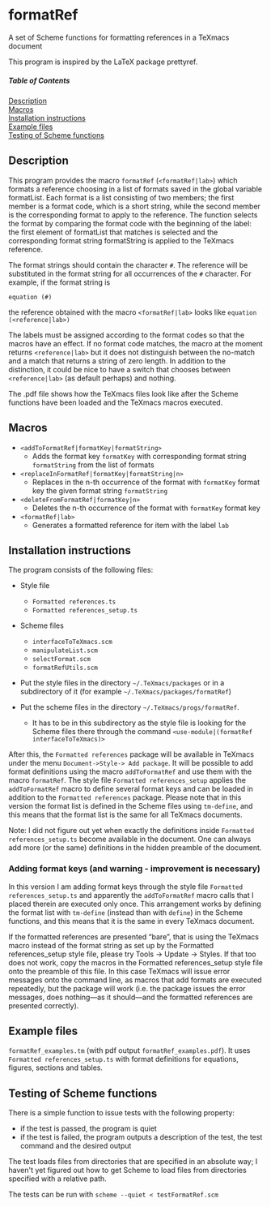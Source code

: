 # formatRef
A set of Scheme functions for  formatting references in a TeXmacs document


This program is inspired by the LaTeX package prettyref.

##### Table of Contents  
[Description](#description)  
[Macros](#macros)  
[Installation instructions](#installation-instructions)  
[Example files](#example-files)  
[Testing of Scheme functions](#testing-of-scheme-functions)

## Description

This program provides the macro `formatRef` (`<formatRef|lab>`) which formats a reference choosing in a list of formats saved in the global variable formatList. Each format is a list consisting of two members; the first member is a format code, which is a short string, while the second member is the corresponding format to apply to the reference. The function selects the format by comparing the format code with the beginning of the label: the first element of formatList that matches is selected and the corresponding format string formatString is applied to the TeXmacs reference. 

The format strings should contain the character `#`. The reference will be substituted in the format string for all occurrences of the `#` character. For example, if the format string is 

`equation (#)`

the reference obtained with the macro `<formatRef|lab>` looks like 
`equation (<reference|lab>)`

The labels must be assigned according to the format codes so that the macros have an effect. If no format code matches, the macro at the moment returns
`<reference|lab>`
but it does not distinguish between the no-match and a match that returns a string of zero length.
In addition to the distinction, it could be nice to have a switch that chooses between `<reference|lab>` (as default perhaps) and nothing.

The .pdf file shows how the TeXmacs files look like after the Scheme functions have been loaded and the TeXmacs macros executed.

## Macros

* `<addToFormatRef|formatKey|formatString>`
    * Adds the format key `formatKey` with corresponding format string `formatString` from the list of formats
* `<replaceInFormatRef|formatKey|formatString|n>`
    * Replaces in the n-th occurrence of the format with `formatKey` format key the given format string `formatString`
* `<deleteFromFormatRef|formatKey|n>`
    * Deletes the n-th occurrence of the format with `formatKey` format key
* `<formatRef|lab>`
    * Generates a formatted reference for item with the label `lab`

## Installation instructions

The program consists of the following files:
* Style file
    * `Formatted references.ts`
    * `Formatted references_setup.ts`
* Scheme files
    * `interfaceToTeXmacs.scm`
    * `manipulateList.scm`
    * `selectFormat.scm`
    * `formatRefUtils.scm`

* Put the style files in the directory `~/.TeXmacs/packages` or in a subdirectory of it (for example `~/.TeXmacs/packages/formatRef`)
* Put the scheme files in the directory `~/.TeXmacs/progs/formatRef`.
    * It has to be in this subdirectory as the style file is looking for the Scheme files there through the command `<use-module|(formatRef interfaceToTeXmacs)>`
    
After this, the `Formatted references` package will be available in TeXmacs under the menu `Document->Style-> Add package`.
It will be possible to add format definitions using the macro `addToFormatRef` and use them with the macro `formatRef`.
The style file `Formatted references_setup` applies the `addToFormatRef` macro to define several format keys and can be loaded in addition to the `Formatted references` package.
Please note that in this version the format list is defined in the Scheme files using `tm-define`, and this means that the format list is the same for all TeXmacs documents.

Note: I did not figure out yet when exactly the definitions inside `Formatted references_setup.ts` become available in the document. One can always add more (or the same) definitions in the hidden preamble of the document.

### Adding format keys (and warning - improvement is necessary)
In this version I am adding format keys through the style file `Formatted references_setup.ts` and apparently the `addToFormatRef` macro calls that I placed therein are executed only once. This arrangement works by defining the format list with `tm-define` (instead than with `define`) in the Scheme functions, and this means that it is the same in every TeXmacs document.

If the formatted references are presented “bare”, that is using the  TeXmacs macro instead of the format string as set up by the Formatted references_setup style file, please try Tools → Update → Styles.
If that too does not work, copy the macros in the Formatted references_setup style file onto the preamble of this file. In this case TeXmacs will issue error messages onto the command line, as macros that add formats are executed repeatedly, but the package will work (i.e. the package issues the error messages, does nothing—as it should—and the formatted references are presented correctly).

## Example files
`formatRef_examples.tm` (with pdf output `formatRef_examples.pdf`). It uses `Formatted references_setup.ts` with format definitions for equations, figures, sections and tables.


## Testing of Scheme functions
There is a simple function to issue tests with the following property:
* if the test is passed, the program is quiet
* if the test is failed, the program outputs a description of the test, the test command and the desired output

The test loads files from directories that are specified in an absolute way; I haven't yet figured out how to get Scheme to load files from directories specified with a relative path.

The tests can be run with
`scheme --quiet < testFormatRef.scm`
